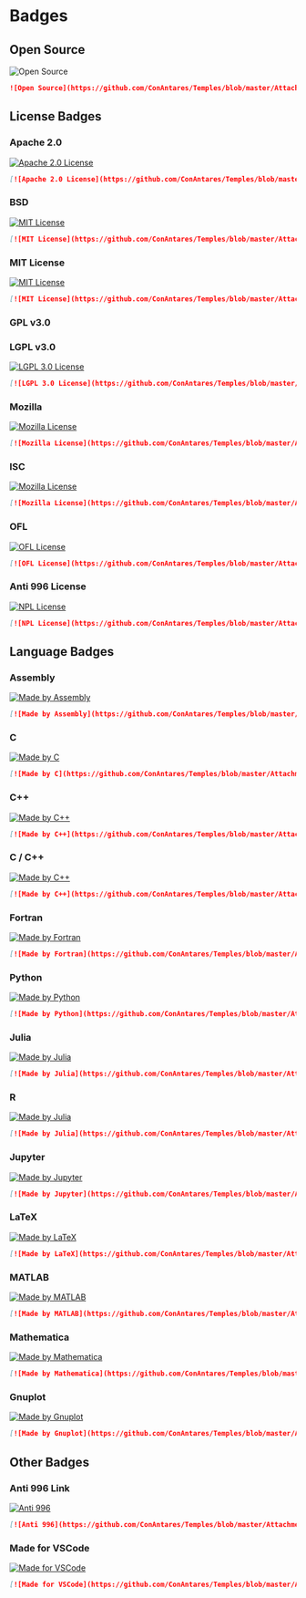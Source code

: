 # Badges

## Open Source

![Open Source](https://github.com/ConAntares/Temples/blob/master/Attachments/OpenSource.svg)

```markdown
![Open Source](https://github.com/ConAntares/Temples/blob/master/Attachments/OpenSource.svg)
```

## License Badges

### Apache 2.0

[![Apache 2.0 License](https://github.com/ConAntares/Temples/blob/master/Attachments/LicenseApache2.0.svg)](https://www.apache.org/licenses/LICENSE-2.0)

```markdown
[![Apache 2.0 License](https://github.com/ConAntares/Temples/blob/master/Attachments/LicenseApache2.0.svg)](https://www.apache.org/licenses/LICENSE-2.0)
```

### BSD

[![MIT License](https://github.com/ConAntares/Temples/blob/master/Attachments/LicenseBSD.svg)](https://www.freebsd.org/copyright/freebsd-license.html)

```markdown
[![MIT License](https://github.com/ConAntares/Temples/blob/master/Attachments/LicenseBSD.svg)](https://www.freebsd.org/copyright/freebsd-license.html)
```

### MIT License

[![MIT License](https://github.com/ConAntares/Temples/blob/master/Attachments/LicenseMIT.svg)](https://opensource.org/licenses/mit-license.php)

```markdown
[![MIT License](https://github.com/ConAntares/Temples/blob/master/Attachments/LicenseMIT.svg)](https://opensource.org/licenses/mit-license.php)
```

### GPL v3.0

### LGPL v3.0

[![LGPL 3.0 License](https://github.com/ConAntares/Temples/blob/master/Attachments/LicenseLGPL3.0.svg)](https://www.gnu.org/licenses/lgpl-3.0)

```markdown
[![LGPL 3.0 License](https://github.com/ConAntares/Temples/blob/master/Attachments/LicenseLGPL3.0.svg)](https://www.gnu.org/licenses/lgpl-3.0)
```

### Mozilla

[![Mozilla License](https://github.com/ConAntares/Temples/blob/master/Attachments/LicenseMozilla.svg)](https://www.mozilla.org/en-US/MPL/)

```markdown
[![Mozilla License](https://github.com/ConAntares/Temples/blob/master/Attachments/LicenseMozilla.svg)](https://www.mozilla.org/en-US/MPL/)
```

### ISC

[![Mozilla License](https://github.com/ConAntares/Temples/blob/master/Attachments/LicenseISC.svg)](https://opensource.org/licenses/ISC)

```markdown
[![Mozilla License](https://github.com/ConAntares/Temples/blob/master/Attachments/LicenseISC.svg)](https://opensource.org/licenses/ISC)
```

### OFL

[![OFL License](https://github.com/ConAntares/Temples/blob/master/Attachments/LicenseOFL.svg)](https://opensource.org/licenses/OFL-1.1)

```markdown
[![OFL License](https://github.com/ConAntares/Temples/blob/master/Attachments/LicenseOFL.svg)](https://opensource.org/licenses/OFL-1.1)
```

### Anti 996 License

[![NPL License](https://github.com/ConAntares/Temples/blob/master/Attachments/LicenseNPL.svg)](https://github.com/996icu/996.ICU/blob/master/LICENSE)

```markdown
[![NPL License](https://github.com/ConAntares/Temples/blob/master/Attachments/LicenseNPL.svg)](https://github.com/996icu/996.ICU/blob/master/LICENSE)
```

## Language Badges

### Assembly

[![Made by Assembly](https://github.com/ConAntares/Temples/blob/master/Attachments/MadebyAssembly.svg)](https://en.wikipedia.org/wiki/Assembly_language)

```markdown
[![Made by Assembly](https://github.com/ConAntares/Temples/blob/master/Attachments/MadebyAssembly.svg)](https://en.wikipedia.org/wiki/Assembly_language)
```

### C

[![Made by C](https://github.com/ConAntares/Temples/blob/master/Attachments/MadebyC.svg)](https://en.wikipedia.org/wiki/C_(programming_language))

```markdown
[![Made by C](https://github.com/ConAntares/Temples/blob/master/Attachments/MadebyC.svg)](https://en.wikipedia.org/wiki/C_(programming_language))
```

### C++

[![Made by C++](https://github.com/ConAntares/Temples/blob/master/Attachments/MadebyCpp.svg)](https://isocpp.org/)

```markdown
[![Made by C++](https://github.com/ConAntares/Temples/blob/master/Attachments/MadebyCpp.svg)](https://isocpp.org/)
```

### C / C++

[![Made by C++](https://github.com/ConAntares/Temples/blob/master/Attachments/MadebyCCpp.svg)](https://isocpp.org/)

```markdown
[![Made by C++](https://github.com/ConAntares/Temples/blob/master/Attachments/MadebyCCpp.svg)](https://isocpp.org/)
```

### Fortran

[![Made by Fortran](https://github.com/ConAntares/Temples/blob/master/Attachments/MadebyFortran.svg)](http://www.fortran.com/)

```markdown
[![Made by Fortran](https://github.com/ConAntares/Temples/blob/master/Attachments/MadebyFortran.svg)](http://www.fortran.com/)
```

### Python

[![Made by Python](https://github.com/ConAntares/Temples/blob/master/Attachments/MadebyPython.svg)](https://www.python.org/)

```markdown
[![Made by Python](https://github.com/ConAntares/Temples/blob/master/Attachments/MadebyPython.svg)](https://www.python.org/)
```

### Julia

[![Made by Julia](https://github.com/ConAntares/Temples/blob/master/Attachments/MadebyJulia.svg)](https://julialang.org/)

```markdown
[![Made by Julia](https://github.com/ConAntares/Temples/blob/master/Attachments/MadebyJulia.svg)](https://julialang.org/)
```

### R

[![Made by Julia](https://github.com/ConAntares/Temples/blob/master/Attachments/MadebyR.svg)](https://www.r-project.org/)

```markdown
[![Made by Julia](https://github.com/ConAntares/Temples/blob/master/Attachments/MadebyR.svg)](https://www.r-project.org/)
```

### Jupyter

[![Made by Jupyter](https://github.com/ConAntares/Temples/blob/master/Attachments/MadebyJupyter.svg)](https://jupyter.org/)

```markdown
[![Made by Jupyter](https://github.com/ConAntares/Temples/blob/master/Attachments/MadebyJupyter.svg)](https://jupyter.org/)
```

### LaTeX

[![Made by LaTeX](https://github.com/ConAntares/Temples/blob/master/Attachments/MadebyLaTeX.svg)](https://www.latex-project.org/)

```markdown
[![Made by LaTeX](https://github.com/ConAntares/Temples/blob/master/Attachments/MadebyLaTeX.svg)](https://www.latex-project.org/)
```

### MATLAB

[![Made by MATLAB](https://github.com/ConAntares/Temples/blob/master/Attachments/MadebyMATLAB.svg)](https://www.mathworks.com/)

```markdown
[![Made by MATLAB](https://github.com/ConAntares/Temples/blob/master/Attachments/MadebyMATLAB.svg)](https://www.mathworks.com/)
```

### Mathematica

[![Made by Mathematica](https://github.com/ConAntares/Temples/blob/master/Attachments/MadebyMathematica.svg)](http://www.wolfram.com/)

```markdown
[![Made by Mathematica](https://github.com/ConAntares/Temples/blob/master/Attachments/MadebyMathematica.svg)](http://www.wolfram.com/)
```

### Gnuplot

[![Made by Gnuplot](https://github.com/ConAntares/Temples/blob/master/Attachments/MadebyGnuplot.svg)](http://gnuplot.sourceforge.net/)

```markdown
[![Made by Gnuplot](https://github.com/ConAntares/Temples/blob/master/Attachments/MadebyGnuplot.svg)](http://gnuplot.sourceforge.net/)
```

## Other Badges

### Anti 996 Link

[![Anti 996](https://github.com/ConAntares/Temples/blob/master/Attachments/LinkNPL.svg)](https://996.icu)

```markdown
[![Anti 996](https://github.com/ConAntares/Temples/blob/master/Attachments/LinkNPL.svg)](https://996.icu)
```

### Made for VSCode

[![Made for VSCode](https://github.com/ConAntares/Temples/blob/master/Attachments/MadeforVSCode.svg)](https://code.visualstudio.com/)

```markdown
[![Made for VSCode](https://github.com/ConAntares/Temples/blob/master/Attachments/MadeforVSCode.svg)](https://code.visualstudio.com/)
```